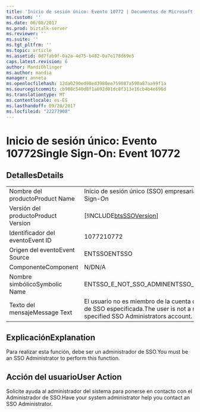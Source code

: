 ```yaml
---
title: 'Inicio de sesión único: Evento 10772 | Documentos de Microsoft'
ms.custom: ''
ms.date: 06/08/2017
ms.prod: biztalk-server
ms.reviewer: ''
ms.suite: ''
ms.tgt_pltfrm: ''
ms.topic: article
ms.assetid: 0d7fab9f-0a2a-4d75-b482-0a7e178d69e5
caps.latest.revision: 6
author: MandiOhlinger
ms.author: mandia
manager: anneta
ms.openlocfilehash: 12da0290ed98ed3980ee759087a590a87aa99f1a
ms.sourcegitcommit: cb908c540d8f1a692d01dc8f313e16cb4b4e696d
ms.translationtype: MT
ms.contentlocale: es-ES
ms.lasthandoff: 09/20/2017
ms.locfileid: "22277908"
---
```

# <a name="single-sign-on-event-10772"></a><span data-ttu-id="8f3f8-102">Inicio de sesión único: Evento 10772</span><span class="sxs-lookup"><span data-stu-id="8f3f8-102">Single Sign-On: Event 10772</span></span>
## <a name="details"></a><span data-ttu-id="8f3f8-103">Detalles</span><span class="sxs-lookup"><span data-stu-id="8f3f8-103">Details</span></span>  
  
|||  
|-|-|  
|<span data-ttu-id="8f3f8-104">Nombre del producto</span><span class="sxs-lookup"><span data-stu-id="8f3f8-104">Product Name</span></span>|<span data-ttu-id="8f3f8-105">Inicio de sesión único (SSO) empresarial</span><span class="sxs-lookup"><span data-stu-id="8f3f8-105">Enterprise Single Sign-On</span></span>|  
|<span data-ttu-id="8f3f8-106">Versión del producto</span><span class="sxs-lookup"><span data-stu-id="8f3f8-106">Product Version</span></span>|[!INCLUDE[btsSSOVersion](../includes/btsssoversion-md.md)]|  
|<span data-ttu-id="8f3f8-107">Identificador del evento</span><span class="sxs-lookup"><span data-stu-id="8f3f8-107">Event ID</span></span>|<span data-ttu-id="8f3f8-108">10772</span><span class="sxs-lookup"><span data-stu-id="8f3f8-108">10772</span></span>|  
|<span data-ttu-id="8f3f8-109">Origen del evento</span><span class="sxs-lookup"><span data-stu-id="8f3f8-109">Event Source</span></span>|<span data-ttu-id="8f3f8-110">ENTSSO</span><span class="sxs-lookup"><span data-stu-id="8f3f8-110">ENTSSO</span></span>|  
|<span data-ttu-id="8f3f8-111">Componente</span><span class="sxs-lookup"><span data-stu-id="8f3f8-111">Component</span></span>|<span data-ttu-id="8f3f8-112">N/D</span><span class="sxs-lookup"><span data-stu-id="8f3f8-112">N/A</span></span>|  
|<span data-ttu-id="8f3f8-113">Nombre simbólico</span><span class="sxs-lookup"><span data-stu-id="8f3f8-113">Symbolic Name</span></span>|<span data-ttu-id="8f3f8-114">ENTSSO_E_NOT_SSO_ADMIN</span><span class="sxs-lookup"><span data-stu-id="8f3f8-114">ENTSSO_E_NOT_SSO_ADMIN</span></span>|  
|<span data-ttu-id="8f3f8-115">Texto del mensaje</span><span class="sxs-lookup"><span data-stu-id="8f3f8-115">Message Text</span></span>|<span data-ttu-id="8f3f8-116">El usuario no es miembro de la cuenta de administradores de SSO especificada.</span><span class="sxs-lookup"><span data-stu-id="8f3f8-116">The user is not a member of the specified SSO Administrators account.</span></span>|  
  
## <a name="explanation"></a><span data-ttu-id="8f3f8-117">Explicación</span><span class="sxs-lookup"><span data-stu-id="8f3f8-117">Explanation</span></span>  
 <span data-ttu-id="8f3f8-118">Para realizar esta función, debe ser un administrador de SSO.</span><span class="sxs-lookup"><span data-stu-id="8f3f8-118">You must be an SSO Administrator to perform this function.</span></span>  
  
## <a name="user-action"></a><span data-ttu-id="8f3f8-119">Acción del usuario</span><span class="sxs-lookup"><span data-stu-id="8f3f8-119">User Action</span></span>  
 <span data-ttu-id="8f3f8-120">Solicite ayuda al administrador del sistema para ponerse en contacto con el Administrador de SSO.</span><span class="sxs-lookup"><span data-stu-id="8f3f8-120">Have your system administrator help you contact an SSO Administrator.</span></span>